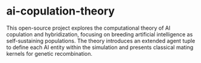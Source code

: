 # ai-copulation-theory
This open-source project explores the computational theory of AI copulation and hybridization, focusing on breeding artificial intelligence as self-sustaining populations. The theory introduces an extended agent tuple to define each AI entity within the simulation and presents classical mating kernels for genetic recombination.
